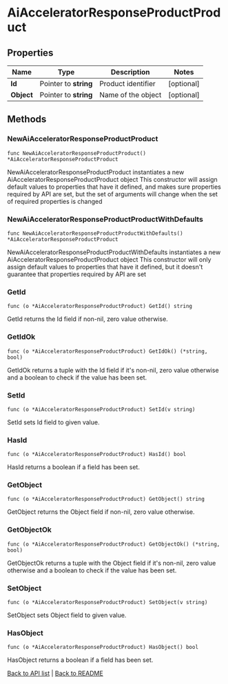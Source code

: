 # AiAcceleratorResponseProductProduct

## Properties

Name | Type | Description | Notes
------------ | ------------- | ------------- | -------------
**Id** | Pointer to **string** | Product identifier | [optional] 
**Object** | Pointer to **string** | Name of the object | [optional] 

## Methods

### NewAiAcceleratorResponseProductProduct

`func NewAiAcceleratorResponseProductProduct() *AiAcceleratorResponseProductProduct`

NewAiAcceleratorResponseProductProduct instantiates a new AiAcceleratorResponseProductProduct object
This constructor will assign default values to properties that have it defined,
and makes sure properties required by API are set, but the set of arguments
will change when the set of required properties is changed

### NewAiAcceleratorResponseProductProductWithDefaults

`func NewAiAcceleratorResponseProductProductWithDefaults() *AiAcceleratorResponseProductProduct`

NewAiAcceleratorResponseProductProductWithDefaults instantiates a new AiAcceleratorResponseProductProduct object
This constructor will only assign default values to properties that have it defined,
but it doesn't guarantee that properties required by API are set

### GetId

`func (o *AiAcceleratorResponseProductProduct) GetId() string`

GetId returns the Id field if non-nil, zero value otherwise.

### GetIdOk

`func (o *AiAcceleratorResponseProductProduct) GetIdOk() (*string, bool)`

GetIdOk returns a tuple with the Id field if it's non-nil, zero value otherwise
and a boolean to check if the value has been set.

### SetId

`func (o *AiAcceleratorResponseProductProduct) SetId(v string)`

SetId sets Id field to given value.

### HasId

`func (o *AiAcceleratorResponseProductProduct) HasId() bool`

HasId returns a boolean if a field has been set.

### GetObject

`func (o *AiAcceleratorResponseProductProduct) GetObject() string`

GetObject returns the Object field if non-nil, zero value otherwise.

### GetObjectOk

`func (o *AiAcceleratorResponseProductProduct) GetObjectOk() (*string, bool)`

GetObjectOk returns a tuple with the Object field if it's non-nil, zero value otherwise
and a boolean to check if the value has been set.

### SetObject

`func (o *AiAcceleratorResponseProductProduct) SetObject(v string)`

SetObject sets Object field to given value.

### HasObject

`func (o *AiAcceleratorResponseProductProduct) HasObject() bool`

HasObject returns a boolean if a field has been set.


[Back to API list](../README.md#documentation-for-api-endpoints) | [Back to README](../README.md)


